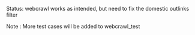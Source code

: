 Status: webcrawl works as intended, but need to fix the domestic outlinks filter

Note  : More test cases will be added to webcrawl_test
